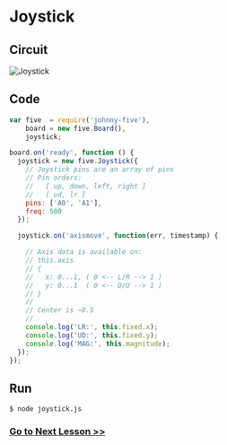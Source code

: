 # Joystick

## Circuit

![Joystick](http://i.imgur.com/NHJh2w4.png)

## Code

``` js
var five  = require('johnny-five'),
    board = new five.Board(),
    joystick;

board.on('ready', function () {
  joystick = new five.Joystick({
    // Joystick pins are an array of pins
    // Pin orders:
    //   [ up, down, left, right ]
    //   [ ud, lr ]
    pins: ['A0', 'A1'],
    freq: 500
  });

  joystick.on('axismove', function(err, timestamp) {

    // Axis data is available on:
    // this.axis
    // {
    //   x: 0...1, ( 0 <-- L/R --> 1 )
    //   y: 0...1  ( 0 <-- D/U --> 1 )
    // }
    //
    // Center is ~0.5
    //
    console.log('LR:', this.fixed.x);
    console.log('UD:', this.fixed.y);
    console.log('MAG:', this.magnitude);
  });
});

```

## Run

```
$ node joystick.js
```

### [Go to Next Lesson >>](../lcd/)